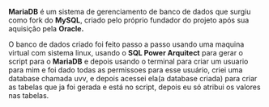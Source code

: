 **MariaDB** é um sistema de gerenciamento de banco de dados que surgiu como fork do **MySQL**, 
criado pelo próprio fundador do projeto após sua aquisição pela **Oracle.**

O banco de dados criado foi feito passo a passo  usando uma maquina virtual com sistema linux, 
usando o **SQL Power Arquitect** para gerar o script para o **MariaDB** e depois usando o terminal para criar um usuario para mim e foi dado todas as permissoes para esse usuário, 
criei uma database chamada uvv, e depois acessei ela(a database criada) para criar as tabelas que ja foi gerada e está no script, depois eu só atribui os valores nas tabelas.
